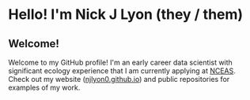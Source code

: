 # Hello! I'm Nick J Lyon (they / them)
 
## Welcome!
  
Welcome to my GitHub profile! I'm an early career data scientist with significant ecology experience that I am currently applying at [NCEAS](https://www.nceas.ucsb.edu/). Check out my website ([njlyon0.github.io](https://njlyon0.github.io/)) and public repositories for examples of my work.

<!--
**njlyon0/njlyon0** is a ✨ _special_ ✨ repository because its `README.md` (this file) appears on your GitHub profile.

- Emoji dictionary: https://gist.github.com/rxaviers/7360908

Here are some ideas to get you started:

- 🔭 I’m currently working on ...
- 🌱 I’m currently learning ...
- 👯 I’m looking to collaborate on ...
- 📫 How to reach me: ...
- ⚡ Fun fact: ...
-->
